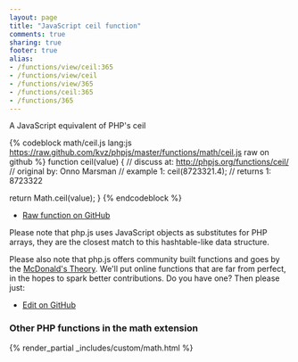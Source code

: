 ```yaml
---
layout: page
title: "JavaScript ceil function"
comments: true
sharing: true
footer: true
alias:
- /functions/view/ceil:365
- /functions/view/ceil
- /functions/view/365
- /functions/ceil:365
- /functions/365
---
```

<!-- Generated by Rakefile:build -->
A JavaScript equivalent of PHP's ceil

{% codeblock math/ceil.js lang:js https://raw.github.com/kvz/phpjs/master/functions/math/ceil.js raw on github %}
function ceil(value) {
  //  discuss at: http://phpjs.org/functions/ceil/
  // original by: Onno Marsman
  //   example 1: ceil(8723321.4);
  //   returns 1: 8723322

  return Math.ceil(value);
}
{% endcodeblock %}

 - [Raw function on GitHub](https://github.com/kvz/phpjs/blob/master/functions/math/ceil.js)

Please note that php.js uses JavaScript objects as substitutes for PHP arrays, they are 
the closest match to this hashtable-like data structure. 

Please also note that php.js offers community built functions and goes by the 
[McDonald's Theory](https://medium.com/what-i-learned-building/9216e1c9da7d). We'll put online 
functions that are far from perfect, in the hopes to spark better contributions. 
Do you have one? Then please just: 

 - [Edit on GitHub](https://github.com/kvz/phpjs/edit/master/functions/math/ceil.js)


### Other PHP functions in the math extension
{% render_partial _includes/custom/math.html %}
